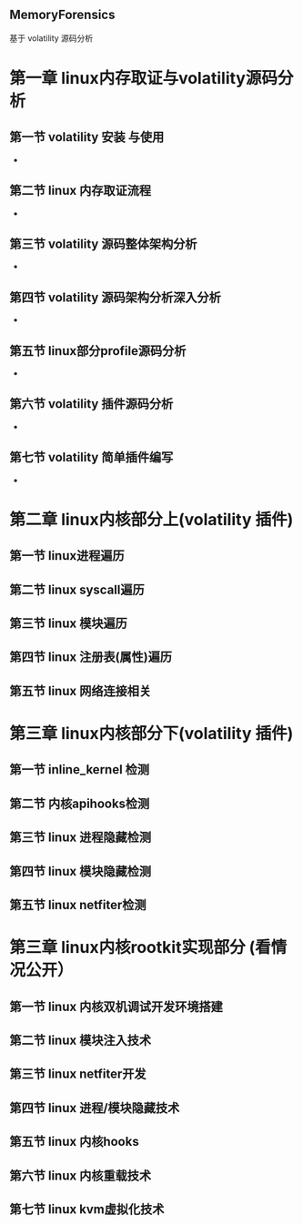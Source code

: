## MemoryForensics
基于 volatility 源码分析
# 第一章 linux内存取证与volatility源码分析
## 第一节 volatility 安装 与使用 
* 
## 第二节 linux 内存取证流程
* 
## 第三节 volatility 源码整体架构分析
* 
## 第四节 volatility 源码架构分析深入分析
* 
## 第五节 linux部分profile源码分析
*
## 第六节 volatility 插件源码分析
*
## 第七节 volatility 简单插件编写
* 
# 第二章 linux内核部分上(volatility 插件)
## 第一节 linux进程遍历 
## 第二节 linux syscall遍历 
## 第三节 linux 模块遍历 
## 第四节 linux 注册表(属性)遍历
## 第五节 linux 网络连接相关
# 第三章 linux内核部分下(volatility 插件)
## 第一节 inline_kernel 检测
## 第二节 内核apihooks检测 
## 第三节 linux 进程隐藏检测 
## 第四节 linux 模块隐藏检测
## 第五节 linux netfiter检测
# 第三章 linux内核rootkit实现部分 (看情况公开）
## 第一节 linux 内核双机调试开发环境搭建
## 第二节 linux 模块注入技术 
## 第三节 linux netfiter开发 
## 第四节 linux 进程/模块隐藏技术
## 第五节 linux 内核hooks
## 第六节 linux 内核重载技术
## 第七节 linux kvm虚拟化技术
